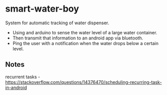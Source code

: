 # smart-water-boy
System for automatic tracking of water dispenser. 

- Using and arduino to sense the water level of a large water container.
- Then transmit that information to an android app via bluetooth.
- Ping the user with a notification when the water drops below a certain level.


## Notes

recurrent tasks - https://stackoverflow.com/questions/14376470/scheduling-recurring-task-in-android

